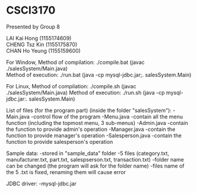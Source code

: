 # CSCI3170
Presented by Group 8

LAI Kai Hong (1155174609)  
CHENG Tsz Kin (1155175870)  
CHAN Ho Yeung (1155159600)

For Window,
Method of compilation: ./compile.bat
(javac ./salesSystem/Main.java)  
Method of execution: ./run.bat
(java -cp mysql-jdbc.jar;. salesSystem.Main)

For Linux,
Method of compilation: ./compile.sh
(javac ./salesSystem/Main.java)
Method of execution: ./run.sh
(java -cp mysql-jdbc.jar:. salesSystem.Main)

List of files (for the program part) (inside the folder "salesSystem"):
-Main.java
    -control flow of the program
-Menu.java
    -contain all the menu function (including the topmost menu, 3 sub-menus)
-Admin.java
    -contain the function to provide admin's operation
-Manager.java
    -contain the function to provide manager's operation
-Salesperson.java
    -contain the function to provide salesperson's operation

Sample data:
    -stored in "sample_data" folder
    -5 files (category.txt, manufacturer.txt, part.txt, salespserson.txt, transaction.txt)
    -folder name can be changed (the program will ask for the folder name)
    -files name of the 5 .txt is fixed, renaming them will cause error

JDBC driver:
-mysql-jdbc.jar